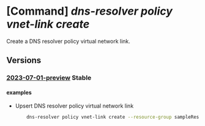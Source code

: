 # [Command] _dns-resolver policy vnet-link create_

Create a DNS resolver policy virtual network link.

## Versions

### [2023-07-01-preview](/Resources/mgmt-plane/L3N1YnNjcmlwdGlvbnMve30vcmVzb3VyY2Vncm91cHMve30vcHJvdmlkZXJzL21pY3Jvc29mdC5uZXR3b3JrL2Ruc3Jlc29sdmVycG9saWNpZXMve30vdmlydHVhbG5ldHdvcmtsaW5rcy97fQ==/2023-07-01-preview.xml) **Stable**

<!-- mgmt-plane /subscriptions/{}/resourcegroups/{}/providers/microsoft.network/dnsresolverpolicies/{}/virtualnetworklinks/{} 2023-07-01-preview -->

#### examples

- Upsert DNS resolver policy virtual network link
    ```bash
        dns-resolver policy vnet-link create --resource-group sampleResourceGroup --policy-name sampleDnsResolverPolicy --dns-resolver-policy-virtual-network-link-name sampleVirtualNetworkLink --location westus2 --tags "{key1:value1}" --virtual-network "{id:/subscriptions/0403cfa9-9659-4f33-9f30-1f191c51d111/resourceGroups/sampleVnetResourceGroupName/providers/Microsoft.Network/virtualNetworks/sampleVirtualNetwork}"
    ```
